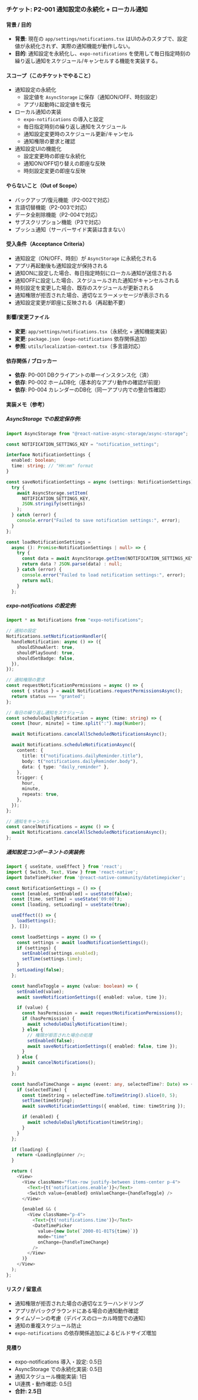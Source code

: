 ### チケット: P2-001 通知設定の永続化 + ローカル通知

#### 背景 / 目的

- **背景**: 現在の `app/settings/notifications.tsx` はUIのみのスタブで、設定値が永続化されず、実際の通知機能が動作しない。
- **目的**: 通知設定を永続化し、`expo-notifications` を使用して毎日指定時刻の繰り返し通知をスケジュール/キャンセルする機能を実装する。

#### スコープ（このチケットでやること）

- 通知設定の永続化
  - 設定値を `AsyncStorage` に保存（通知ON/OFF、時刻設定）
  - アプリ起動時に設定値を復元
- ローカル通知の実装
  - `expo-notifications` の導入と設定
  - 毎日指定時刻の繰り返し通知をスケジュール
  - 通知設定変更時のスケジュール更新/キャンセル
  - 通知権限の要求と確認
- 通知設定UIの機能化
  - 設定変更時の即座な永続化
  - 通知ON/OFF切り替えの即座な反映
  - 時刻設定変更の即座な反映

#### やらないこと（Out of Scope）

- バックアップ/復元機能（P2-002で対応）
- 言語切替機能（P2-003で対応）
- データ全削除機能（P2-004で対応）
- サブスクリプション機能（P3で対応）
- プッシュ通知（サーバーサイド実装は含まない）

#### 受入条件（Acceptance Criteria）

- 通知設定（ON/OFF、時刻）が `AsyncStorage` に永続化される
- アプリ再起動後も通知設定が保持される
- 通知ONに設定した場合、毎日指定時刻にローカル通知が送信される
- 通知OFFに設定した場合、スケジュールされた通知がキャンセルされる
- 時刻設定を変更した場合、既存のスケジュールが更新される
- 通知権限が拒否された場合、適切なエラーメッセージが表示される
- 通知設定変更が即座に反映される（再起動不要）

#### 影響/変更ファイル

- **変更**: `app/settings/notifications.tsx`（永続化 + 通知機能実装）
- **変更**: `package.json`（`expo-notifications` 依存関係追加）
- **参照**: `utils/localization-context.tsx`（多言語対応）

#### 依存関係 / ブロッカー

- **依存**: P0-001 DBクライアントの単一インスタンス化（済）
- **依存**: P0-002 ホームDB化（基本的なアプリ動作の確認が前提）
- **依存**: P0-004 カレンダーのDB化（同一アプリ内での整合性確認）

#### 実装メモ（参考）

##### AsyncStorage での設定保存例:

```ts
import AsyncStorage from "@react-native-async-storage/async-storage";

const NOTIFICATION_SETTINGS_KEY = "notification_settings";

interface NotificationSettings {
  enabled: boolean;
  time: string; // "HH:mm" format
}

const saveNotificationSettings = async (settings: NotificationSettings) => {
  try {
    await AsyncStorage.setItem(
      NOTIFICATION_SETTINGS_KEY,
      JSON.stringify(settings)
    );
  } catch (error) {
    console.error("Failed to save notification settings:", error);
  }
};

const loadNotificationSettings =
  async (): Promise<NotificationSettings | null> => {
    try {
      const data = await AsyncStorage.getItem(NOTIFICATION_SETTINGS_KEY);
      return data ? JSON.parse(data) : null;
    } catch (error) {
      console.error("Failed to load notification settings:", error);
      return null;
    }
  };
```

##### expo-notifications の設定例:

```ts
import * as Notifications from "expo-notifications";

// 通知の設定
Notifications.setNotificationHandler({
  handleNotification: async () => ({
    shouldShowAlert: true,
    shouldPlaySound: true,
    shouldSetBadge: false,
  }),
});

// 通知権限の要求
const requestNotificationPermissions = async () => {
  const { status } = await Notifications.requestPermissionsAsync();
  return status === "granted";
};

// 毎日の繰り返し通知をスケジュール
const scheduleDailyNotification = async (time: string) => {
  const [hour, minute] = time.split(":").map(Number);

  await Notifications.cancelAllScheduledNotificationsAsync();

  await Notifications.scheduleNotificationAsync({
    content: {
      title: t("notifications.dailyReminder.title"),
      body: t("notifications.dailyReminder.body"),
      data: { type: "daily_reminder" },
    },
    trigger: {
      hour,
      minute,
      repeats: true,
    },
  });
};

// 通知をキャンセル
const cancelNotifications = async () => {
  await Notifications.cancelAllScheduledNotificationsAsync();
};
```

##### 通知設定コンポーネントの実装例:

```ts
import { useState, useEffect } from 'react';
import { Switch, Text, View } from 'react-native';
import DateTimePicker from '@react-native-community/datetimepicker';

const NotificationSettings = () => {
  const [enabled, setEnabled] = useState(false);
  const [time, setTime] = useState('09:00');
  const [loading, setLoading] = useState(true);

  useEffect(() => {
    loadSettings();
  }, []);

  const loadSettings = async () => {
    const settings = await loadNotificationSettings();
    if (settings) {
      setEnabled(settings.enabled);
      setTime(settings.time);
    }
    setLoading(false);
  };

  const handleToggle = async (value: boolean) => {
    setEnabled(value);
    await saveNotificationSettings({ enabled: value, time });

    if (value) {
      const hasPermission = await requestNotificationPermissions();
      if (hasPermission) {
        await scheduleDailyNotification(time);
      } else {
        // 権限が拒否された場合の処理
        setEnabled(false);
        await saveNotificationSettings({ enabled: false, time });
      }
    } else {
      await cancelNotifications();
    }
  };

  const handleTimeChange = async (event: any, selectedTime?: Date) => {
    if (selectedTime) {
      const timeString = selectedTime.toTimeString().slice(0, 5);
      setTime(timeString);
      await saveNotificationSettings({ enabled, time: timeString });

      if (enabled) {
        await scheduleDailyNotification(timeString);
      }
    }
  };

  if (loading) {
    return <LoadingSpinner />;
  }

  return (
    <View>
      <View className="flex-row justify-between items-center p-4">
        <Text>{t('notifications.enable')}</Text>
        <Switch value={enabled} onValueChange={handleToggle} />
      </View>

      {enabled && (
        <View className="p-4">
          <Text>{t('notifications.time')}</Text>
          <DateTimePicker
            value={new Date(`2000-01-01T${time}`)}
            mode="time"
            onChange={handleTimeChange}
          />
        </View>
      )}
    </View>
  );
};
```

#### リスク / 留意点

- 通知権限が拒否された場合の適切なエラーハンドリング
- アプリがバックグラウンドにある場合の通知動作確認
- タイムゾーンの考慮（デバイスのローカル時間での通知）
- 通知の重複スケジュール防止
- `expo-notifications` の依存関係追加によるビルドサイズ増加

#### 見積り

- expo-notifications 導入・設定: 0.5日
- AsyncStorage での永続化実装: 0.5日
- 通知スケジュール機能実装: 1日
- UI連携・動作確認: 0.5日
- **合計: 2.5日**
